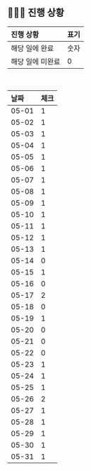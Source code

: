 ## 🧑🏻‍💻 진행 상황

| 진행 상황            | 표기  |
|:-----------------|:----|
| 해당 일에 완료      | 숫자   |
| 해당 일에 미완료    | 0   |



<br>

| 날짜  | 체크 |
|:------|:----|
| 05-01 | 1 |
| 05-02 | 1 |
| 05-03 | 1 |
| 05-04 | 1 |
| 05-05 | 1 |
| 05-06 | 1 |
| 05-07 | 1 |
| 05-08 | 1 |
| 05-09 | 1 |
| 05-10 | 1 |
| 05-11 | 1 |
| 05-12 | 1 |
| 05-13 | 1 |
| 05-14 | 0 |
| 05-15 | 1 |
| 05-16 | 0 |
| 05-17 | 2 |
| 05-18 | 0 |
| 05-19 | 1 |
| 05-20 | 0 |
| 05-21 | 0 |
| 05-22 | 0 |
| 05-23 | 1 |
| 05-24 | 1 |
| 05-25 | 1 |
| 05-26 | 2 |
| 05-27 | 1 |
| 05-28 | 1 |
| 05-29 | 1 |
| 05-30 | 1 |
| 05-31 | 1 |
